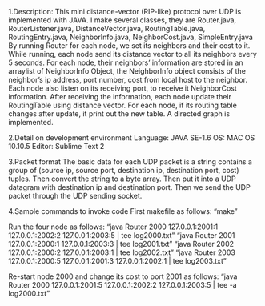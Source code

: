 1.Description:
This mini distance-vector (RIP-like) protocol over UDP is implemented with JAVA.
I make several classes, they are Router.java, RouterListener.java, DistanceVector.java, RoutingTable.java, RoutingEntry.java, NeighborInfo.java, NeighborCost.java, SimpleEntry.java
By running Router for each node, we set its neighbors and their cost to it.
While running, each node send its distance vector to all its neighbors every 5 seconds. 
For each node, their neighbors’ information are stored in an arraylist of NeighborInfo Object, the NeighborInfo object consists of the neighbor’s ip address, port number, cost from local host to the neighbor.
Each node also listen on its receiving port, to receive it NeighborCost information. After receiving the information, each node update their RoutingTable using distance vector.
For each node, if its routing table changes after update, it print out the new table.
A directed graph is implemented.

2.Detail on development environment
Language: JAVA SE-1.6
OS: MAC OS 10.10.5
Editor: Sublime Text 2

3.Packet format
The basic data for each UDP packet is a string contains a group of (source ip, source port, destination ip, destination port, cost) tuples.
Then convert the string to a byte array. Then put it into a UDP datagram with destination ip and destination port.
Then we send the UDP packet through the UDP sending socket.

4.Sample commands to invoke code
First makefile as follows:
“make”

Run the four node as follows:
“java Router 2000 127.0.0.1:2001:1 127.0.0.1:2002:2 127.0.0.1:2003:5 | tee log2000.txt”
“java Router 2001 127.0.0.1:2000:1 127.0.0.1:2003:3 | tee log2001.txt”
“java Router 2002 127.0.0.1:2000:2 127.0.0.1:2003:1 | tee log2002.txt”
“java Router 2003 127.0.0.1:2000:5 127.0.0.1:2001:3 127.0.0.1:2002:1 | tee log2003.txt”

Re-start node 2000 and change its cost to port 2001 as follows:
“java Router 2000 127.0.0.1:2001:5 127.0.0.1:2002:2 127.0.0.1:2003:5 | tee -a log2000.txt”
